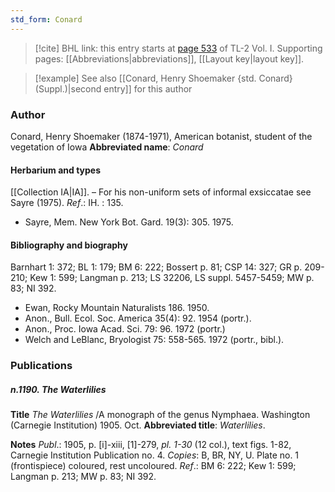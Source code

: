 ```yaml
---
std_form: Conard
---
```


> [!cite] BHL link: this entry starts at [page 533](https://www.biodiversitylibrary.org/page/33120664) of TL-2 Vol. I.
> Supporting pages: [[Abbreviations|abbreviations]], [[Layout key|layout key]].

> [!example] See also [[Conard, Henry Shoemaker {std. Conard} (Suppl.)|second entry]] for this author

### Author

Conard, Henry Shoemaker (1874-1971), American botanist, student of the vegetation of Iowa 
**Abbreviated name**: *Conard*

#### Herbarium and types

[[Collection IA|IA]]. – For his non-uniform sets of informal exsiccatae see Sayre (1975).
*Ref*.: IH. : 135.
- Sayre, Mem. New York Bot. Gard. 19(3): 305. 1975.

#### Bibliography and biography

Barnhart 1: 372; BL 1: 179; BM 6: 222; Bossert p. 81; CSP 14: 327; GR p. 209-210; Kew 1: 599; Langman p. 213; LS 32206, LS suppl. 5457-5459; MW p. 83; NI 392.
- Ewan, Rocky Mountain Naturalists 186. 1950.
- Anon., Bull. Ecol. Soc. America 35(4): 92. 1954 (portr.).
- Anon., Proc. Iowa Acad. Sci. 79: 96. 1972 (portr.)
- Welch and LeBlanc, Bryologist 75: 558-565. 1972 (portr., bibl.).

### Publications

##### n.1190. The Waterlilies

**Title**
*The Waterlilies* /A monograph of the genus Nymphaea. Washington (Carnegie Institution) 1905. Oct.
**Abbreviated title**: *Waterlilies*.

**Notes**
*Publ*.: 1905, p. \[i\]-xiii, \[1\]-279, *pl. 1-30* (12 col.), text figs. 1-82, Carnegie Institution Publication no. 4. *Copies*: B, BR, NY, U. Plate no. 1 (frontispiece) coloured, rest uncoloured.
*Ref*.: BM 6: 222; Kew 1: 599; Langman p. 213; MW p. 83; NI 392.

